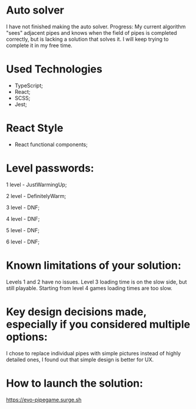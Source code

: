 # Auto solver

I have not finished making the auto solver.
Progress: My current algorithm "sees" adjacent pipes and knows when the field of pipes is completed correctly,
 but is lacking a solution that solves it.
I will keep trying to complete it in my free time.

# Used Technologies

-   TypeScript;
-   React;
-   SCSS;
-   Jest;

# React Style

-   React functional components;


# Level passwords:

1 level - JustWarmingUp;

2 level - DefinitelyWarm;

3 level - DNF;

4 level - DNF;

5 level - DNF;

6 level - DNF;

# Known limitations of your solution:

Levels 1 and 2 have no issues.
Level 3 loading time is on the slow side, but still playable.
Starting from level 4 games loading times are too slow.

# Key design decisions made, especially if you considered multiple options:

I chose to replace individual pipes with simple pictures instead of highly detailed ones, I found out that simple design is better for UX.

# How to launch the solution:

https://evo-pipegame.surge.sh
